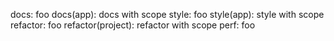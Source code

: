 docs: foo
docs(app): docs with scope
style: foo
style(app): style with scope
refactor: foo
refactor(project): refactor with scope
perf: foo
